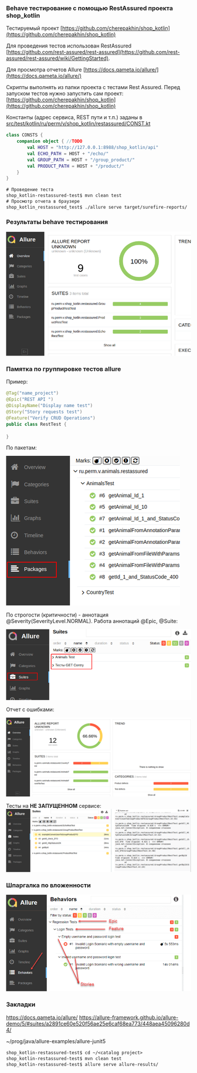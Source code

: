 ### Behave тестирование с помощью RestAssured проекта shop_kotlin

Тестируемый проект [https://github.com/cherepakhin/shop_kotlin](https://github.com/cherepakhin/shop_kotlin)

Для проведения тестов использован RestAssured<br/>
 [https://github.com/rest-assured/rest-assured](https://github.com/rest-assured/rest-assured/wiki/GettingStarted).

Для просмотра отчетов Allure [https://docs.qameta.io/allure/](https://docs.qameta.io/allure/)

Скрипты выполнять из папки проекта с тестами Rest Assured. 
Перед запуском тестов нужно запустить сам проект:
[https://github.com/cherepakhin/shop_kotlin](https://github.com/cherepakhin/shop_kotlin)

Константы (адрес сервиса, REST пути и т.п.) заданы в [src/test/kotlin/ru/perm/v/shop_kotlin/restassured/CONST.kt](https://github.com/cherepakhin/shop_kotlin_reastassured_test/blob/dev/src/test/kotlin/ru/perm/v/shop_kotlin/restassured/CONSTS.kt)

````kotlin
class CONSTS {
    companion object { //TODO
        val HOST = "http://127.0.0.1:8988/shop_kotlin/api"
        val ECHO_PATH = HOST + "/echo/"
        val GROUP_PATH = HOST + "/group_product/"
        val PRODUCT_PATH = HOST + "/product/"
    }
}

````
```shell
# Проведение теста
shop_kotlin-restassured-test$ mvn clean test
# Просмотр отчета в браузере
shop_kotlin_restassured_test$ ./allure serve target/surefire-reports/
```

### Результаты behave тестирования

![Результаты behave тестирования](doc/result_test.png)

### Памятка по группировке тестов allure

Пример:

```java
@Tag("name_project")
@Epic("REST API ")
@DisplayName("Display name test") 
@Story("Story requests test")
@Feature("Verify CRUD Operations")
public class RestTest {
 
}

```

По пакетам:

![По пакетам](doc/group_by_package.png)

По строгости (критичности) - аннотация @Severity(SeverityLevel.NORMAL). Работа аннотаций @Epic, @Suite:

![@DisplayName или Suites](doc/group_by_suites.png)

Отчет с ошибками:

![Отчет с ошибками](doc/result_test_error.png)

Тесты на **НЕ ЗАПУЩЕННОМ** сервисе:
![Тесты на незапущенном сервисе](doc/error_test_for_not_runned_service.png)

### Шпаргалка по вложенности

![Epic-Feature-Story](doc/hierarchy.png)

### Закладки

https://docs.qameta.io/allure/
https://allure-framework.github.io/allure-demo/5/#suites/a2891ce60e520f56ae25e6caf68ea773/448aea45096280d4/

~/prog/java/allure-examples/allure-junit5

````shell
shop_kotlin-restassured-test$ cd ~/<catalog project>
shop_kotlin-restassured-test$ mvn clean test
shop_kotlin-restassured-test$ allure serve allure-results/
````